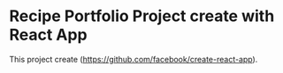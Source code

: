 # Recipe Portfolio Project create with React App

This project create (https://github.com/facebook/create-react-app).

 
